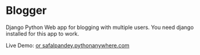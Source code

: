 # Blogger
Django Python Web app for blogging with multiple users.
You need django installed for this app to work.

Live Demo: <a href='safalrajpandey.com.np'> or safalpandey.pythonanywhere.com
